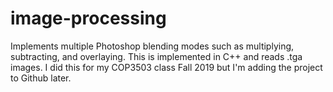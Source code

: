 # image-processing
Implements multiple Photoshop blending modes such as multiplying, subtracting, and overlaying. This is implemented in C++ and reads .tga images. I did this for my COP3503 class Fall 2019 but I'm adding the project to Github later.
